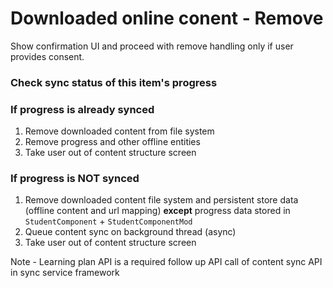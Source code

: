 # Downloaded online conent - Remove

Show confirmation UI and proceed with remove handling only if user provides consent. 

### Check sync status of this item's progress
### If progress is already synced 
1. Remove downloaded content from file system
2. Remove progress and other offline entities
3. Take user out of content structure screen

### If progress is NOT synced
1. Remove downloaded content file system and persistent store data (offline content and url mapping) **except** progress data stored in `StudentComponent` + `StudentComponentMod`
2. Queue content sync on background thread (async)
3. Take user out of content structure screen

Note - Learning plan API is a required follow up API call of content sync API in sync service framework
